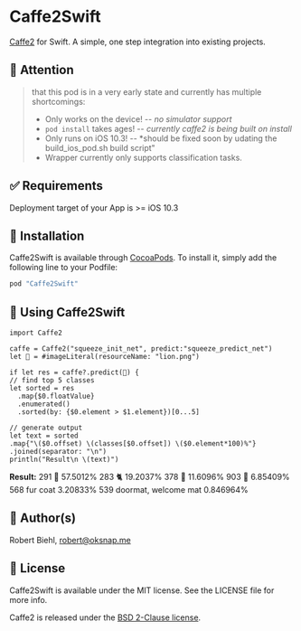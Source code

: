 # Caffe2Swift
[Caffe2](https://github.com/caffe2/caffe2) for Swift.
A simple, one step integration into existing projects.

## 🚨 Attention
> that this pod is in a very early state and currently has multiple shortcomings:
> * Only works on the device! -- *no simulator support*
> * `pod install` takes ages! -- *currently caffe2 is being built on install*
> * Only runs on iOS 10.3! -- *should be fixed soon by udating the build_ios_pod.sh build script"
> * Wrapper currently only supports classification tasks.

## ✅ Requirements

Deployment target of your App is >= iOS 10.3

## 📲 Installation

Caffe2Swift is available through [CocoaPods](http://cocoapods.org). To install
it, simply add the following line to your Podfile:

```ruby
pod "Caffe2Swift"
```

## 🚀 Using Caffe2Swift

```swift3
import Caffe2

caffe = Caffe2("squeeze_init_net", predict:"squeeze_predict_net")
let 🌅 = #imageLiteral(resourceName: "lion.png")
    
if let res = caffe?.predict(🌅) {
// find top 5 classes
let sorted = res
  .map{$0.floatValue}
  .enumerated()
  .sorted(by: {$0.element > $1.element})[0...5]
      
// generate output
let text = sorted
.map{"\($0.offset) \(classes[$0.offset]) \($0.element*100)%"}
.joined(separator: "\n")
println("Result\n \(text)")
```

**Result:**
291 🦁 57.5012%
283 🐈 19.2037%
378 🐒 11.6096%
903 💇 6.85409%
568 fur coat 3.20833%
539 doormat, welcome mat 0.846964%

## 🤖 Author(s)

Robert Biehl, robert@oksnap.me

## 📄 License

Caffe2Swift is available under the MIT license. See the LICENSE file for more info.

Caffe2 is released under the [BSD 2-Clause license](https://github.com/Yangqing/caffe2/blob/master/LICENSE).

